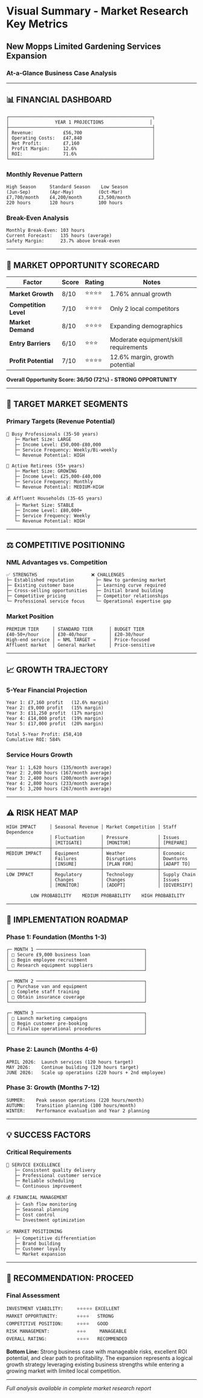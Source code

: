 # Visual Summary - Market Research Key Metrics

## New Mopps Limited Gardening Services Expansion
### At-a-Glance Business Case Analysis

---

## 📊 **FINANCIAL DASHBOARD**

```
┌─────────────────────────────────────────────────────┐
│                 YEAR 1 PROJECTIONS                 │
├─────────────────────────────────────────────────────┤
│ Revenue:           £56,700                          │
│ Operating Costs:   £47,840                          │
│ Net Profit:        £7,160                           │
│ Profit Margin:     12.6%                            │
│ ROI:               71.6%                            │
└─────────────────────────────────────────────────────┘
```

### Monthly Revenue Pattern
```
High Season     Standard Season    Low Season
(Jun-Sep)       (Apr-May)         (Oct-Mar)
£7,700/month    £4,200/month      £3,500/month
220 hours       120 hours         100 hours
```

### Break-Even Analysis
```
Monthly Break-Even: 103 hours
Current Forecast:   135 hours (average)
Safety Margin:      23.7% above break-even
```

---

## 🎯 **MARKET OPPORTUNITY SCORECARD**

| Factor | Score | Rating | Notes |
|--------|-------|--------|-------|
| **Market Growth** | 8/10 | ⭐⭐⭐⭐ | 1.76% annual growth |
| **Competition Level** | 7/10 | ⭐⭐⭐⭐ | Only 2 local competitors |
| **Market Demand** | 8/10 | ⭐⭐⭐⭐ | Expanding demographics |
| **Entry Barriers** | 6/10 | ⭐⭐⭐ | Moderate equipment/skill requirements |
| **Profit Potential** | 7/10 | ⭐⭐⭐⭐ | 12.6% margin, growth potential |

**Overall Opportunity Score: 36/50 (72%) - STRONG OPPORTUNITY**

---

## 👥 **TARGET MARKET SEGMENTS**

### Primary Targets (Revenue Potential)
```
🏢 Busy Professionals (35-50 years)
   ├─ Market Size: LARGE
   ├─ Income Level: £50,000-£80,000
   ├─ Service Frequency: Weekly/Bi-weekly
   └─ Revenue Potential: HIGH

🏡 Active Retirees (55+ years)
   ├─ Market Size: GROWING
   ├─ Income Level: £25,000-£40,000
   ├─ Service Frequency: Monthly
   └─ Revenue Potential: MEDIUM-HIGH

💰 Affluent Households (35-65 years)
   ├─ Market Size: STABLE
   ├─ Income Level: £80,000+
   ├─ Service Frequency: Weekly
   └─ Revenue Potential: HIGH
```

---

## ⚖️ **COMPETITIVE POSITIONING**

### NML Advantages vs. Competition
```
✅ STRENGTHS                    ❌ CHALLENGES
├─ Established reputation        ├─ New to gardening market
├─ Existing customer base        ├─ Learning curve required
├─ Cross-selling opportunities   ├─ Initial brand building
├─ Competitive pricing           ├─ Competitor relationships
└─ Professional service focus    └─ Operational expertise gap
```

### Market Position
```
PREMIUM TIER     │ STANDARD TIER      │ BUDGET TIER
£40-50+/hour     │ £30-40/hour        │ £20-30/hour
High-end service │ ← NML TARGET →     │ Price-focused
Affluent market  │ General market     │ Price-sensitive
```

---

## 📈 **GROWTH TRAJECTORY**

### 5-Year Financial Projection
```
Year 1: £7,160 profit   (12.6% margin)
Year 2: £9,000 profit   (15% margin) 
Year 3: £11,250 profit  (17% margin)
Year 4: £14,000 profit  (19% margin)
Year 5: £17,000 profit  (20% margin)

Total 5-Year Profit: £58,410
Cumulative ROI: 584%
```

### Service Hours Growth
```
Year 1: 1,620 hours (135/month average)
Year 2: 2,000 hours (167/month average)
Year 3: 2,400 hours (200/month average)
Year 4: 2,800 hours (233/month average)
Year 5: 3,200 hours (267/month average)
```

---

## ⚠️ **RISK HEAT MAP**

```
HIGH IMPACT     │ Seasonal Revenue │ Market Competition │ Staff Dependence
                │ Fluctuation      │ Pressure           │ Issues
                │ [MITIGATE]       │ [MONITOR]          │ [PREPARE]
────────────────┼──────────────────┼────────────────────┼─────────────────
MEDIUM IMPACT   │ Equipment        │ Weather            │ Economic
                │ Failures         │ Disruptions        │ Downturns
                │ [INSURE]         │ [PLAN FOR]         │ [ADAPT TO]
────────────────┼──────────────────┼────────────────────┼─────────────────
LOW IMPACT      │ Regulatory       │ Technology         │ Supply Chain
                │ Changes          │ Changes            │ Issues
                │ [MONITOR]        │ [ADOPT]            │ [DIVERSIFY]

         LOW PROBABILITY    MEDIUM PROBABILITY    HIGH PROBABILITY
```

---

## 🚀 **IMPLEMENTATION ROADMAP**

### Phase 1: Foundation (Months 1-3)
```
┌─ MONTH 1 ────────────────────────────────────────┐
│ □ Secure £9,000 business loan                    │
│ □ Begin employee recruitment                     │
│ □ Research equipment suppliers                   │
└──────────────────────────────────────────────────┘

┌─ MONTH 2 ────────────────────────────────────────┐
│ □ Purchase van and equipment                     │
│ □ Complete staff training                        │
│ □ Obtain insurance coverage                      │
└──────────────────────────────────────────────────┘

┌─ MONTH 3 ────────────────────────────────────────┐
│ □ Launch marketing campaigns                     │
│ □ Begin customer pre-booking                     │
│ □ Finalize operational procedures                │
└──────────────────────────────────────────────────┘
```

### Phase 2: Launch (Months 4-6)
```
APRIL 2026:  Launch services (120 hours target)
MAY 2026:    Continue building (120 hours target)
JUNE 2026:   Scale up operations (220 hours + 2nd employee)
```

### Phase 3: Growth (Months 7-12)
```
SUMMER:    Peak season operations (220 hours/month)
AUTUMN:    Transition planning (100 hours/month)
WINTER:    Performance evaluation and Year 2 planning
```

---

## 💡 **SUCCESS FACTORS**

### Critical Requirements
```
🎯 SERVICE EXCELLENCE
   ├─ Consistent quality delivery
   ├─ Professional customer service
   ├─ Reliable scheduling
   └─ Continuous improvement

💰 FINANCIAL MANAGEMENT
   ├─ Cash flow monitoring
   ├─ Seasonal planning
   ├─ Cost control
   └─ Investment optimization

📈 MARKET POSITIONING
   ├─ Competitive differentiation
   ├─ Brand building
   ├─ Customer loyalty
   └─ Market expansion
```

---

## 🎉 **RECOMMENDATION: PROCEED**

### Final Assessment
```
INVESTMENT VIABILITY:     ⭐⭐⭐⭐⭐ EXCELLENT
MARKET OPPORTUNITY:       ⭐⭐⭐⭐   STRONG
COMPETITIVE POSITION:     ⭐⭐⭐⭐   GOOD
RISK MANAGEMENT:          ⭐⭐⭐     MANAGEABLE
OVERALL RATING:           ⭐⭐⭐⭐   RECOMMENDED
```

**Bottom Line:** Strong business case with manageable risks, excellent ROI potential, and clear path to profitability. The expansion represents a logical growth strategy leveraging existing business strengths while entering a growing market with limited local competition.

---

*Full analysis available in complete market research report*